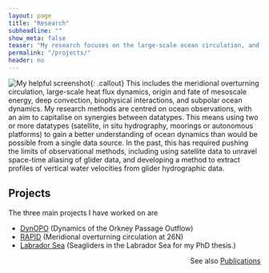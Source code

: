 ```yaml
---
layout: page
title: "Research"
subheadline: ""
show_meta: false
teaser: "My research focuses on the large-scale ocean circulation, and its impact on and response to climate change."
permalink: "/projects/"
header: no
---
```

![My helpful screenshot](http://i1.wp.com/www.eleanorfrajka.com/wp-content/uploads/fig3_rapid_3d1-e1432585558370.png){: .callout} This includes the meridional overturning circulation, large-scale heat flux dynamics, origin and fate of mesoscale energy, deep convection, biophysical interactions, and subpolar ocean dynamics. My research methods are centred on ocean observations, with an aim to capitalise on synergies between datatypes. This means using two or more datatypes (satellite, in situ hydrography, moorings or autonomous platforms) to gain a better understanding of ocean dynamics than would be possible from a single data source. In the past, this has required pushing the limits of observational methods, including using satellite data to unravel space-time aliasing of glider data, and developing a method to extract profiles of vertical water velocities from glider hydrographic data.



## Projects

The three main projects I have worked on are

* [DynOPO](/projects/dynopo/) (Dynamics of the Orkney Passage Outflow)
* [RAPID](/projects/rapid/) (Meridional overturning circulation at 26N)
* [Labrador Sea](/projects/labsea/) (Seagliders in the Labrador Sea for my PhD thesis.)

<!--## Methods: Seagliders

A lot of my work has involved using [Seagliders](/projects/seagliders/).

## Smaller-scale interests

While i focus on the large scale circulation, the smaller scales impact this circulation in ways we don’t understand well. We’ve been looking a bit at [eddies and internal waves](/projects/eddies-and-waves/).
-->

<p align="right">See also <a href="/outputs/articles/">Publications</a></p>